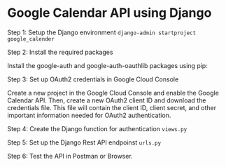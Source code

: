 # Google Calendar API using Django

Step 1: Setup the Django environment `django-admin startproject google_calender`

Step 2: Install the required packages
 
 Install the google-auth and google-auth-oauthlib packages using pip:
         
Step 3: Set up OAuth2 credentials in Google Cloud Console

Create a new project in the Google Cloud Console and enable the Google Calendar API. Then, create a new OAuth2 client ID and download the credentials file. This file will contain the client ID, client secret, and other important information needed for OAuth2 authentication.

Step 4: Create the Django function for authentication `views.py`

Step 5: Set up the Django Rest API endpoinst `urls.py`

Step 6: Test the API in Postman or Browser.
